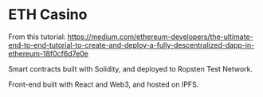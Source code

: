 # ETH Casino

From this tutorial: https://medium.com/ethereum-developers/the-ultimate-end-to-end-tutorial-to-create-and-deploy-a-fully-descentralized-dapp-in-ethereum-18f0cf6d7e0e

Smart contracts built with Solidity, and deployed to Ropsten Test Network.

Front-end built with React and Web3, and hosted on IPFS.
